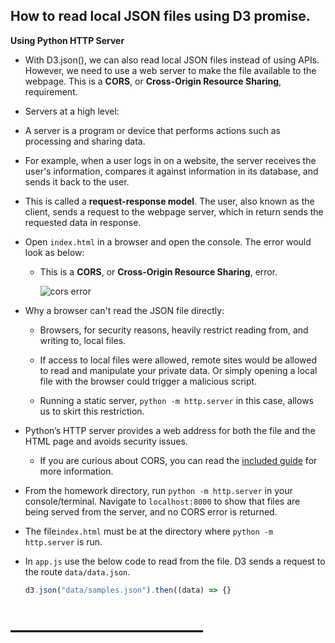 ## How to read local JSON files using D3 promise.

<summary><strong>Using Python HTTP Server</strong></summary>

* With D3.json(), we can also read local JSON files instead of using APIs. However, we need to use a web server to make the file available to the webpage. This is a **CORS**, or **Cross-Origin Resource Sharing**, requirement.

*  Servers at a high level:

  * A server is a program or device that performs actions such as processing and sharing data.

  * For example, when a user logs in on a website, the server receives the user's information, compares it against information in its database, and sends it back to the user.

  * This is called a **request-response model**. The user, also known as the client, sends a request to the webpage server, which in return sends the requested data in response.

* Open `index.html` in a browser and open the console. The error would look as below:

  * This is a **CORS**, or **Cross-Origin Resource Sharing**, error.

    ![cors error](Images/cors_error.png)

* Why a browser can't read the JSON file directly:

  * Browsers, for security reasons, heavily restrict reading from, and writing to, local files.

  * If access to local files were allowed, remote sites would be allowed to read and manipulate your private data. Or simply opening a local file with the browser could trigger a malicious script.

  * Running a static server, `python -m http.server` in this case, allows us to skirt this restriction.

* Python’s HTTP server provides a web address for both the file and the HTML page and avoids security issues.

  * If you are curious about CORS, you can read the [included guide](Activities/06-Ins_Python_HTTP_Server/CORS.md) for more information.

* From the homework directory, run `python -m http.server` in your console/terminal. Navigate to `localhost:8000` to show that files are being served from the server, and no CORS error is returned.

* The file`index.html` must be at the directory where `python -m http.server` is run.

* In `app.js` use the below code to read from the file. D3 sends a request to the route `data/data.json`.

  ```js
  d3.json("data/samples.json").then((data) => {}
  ```
# ———————————
